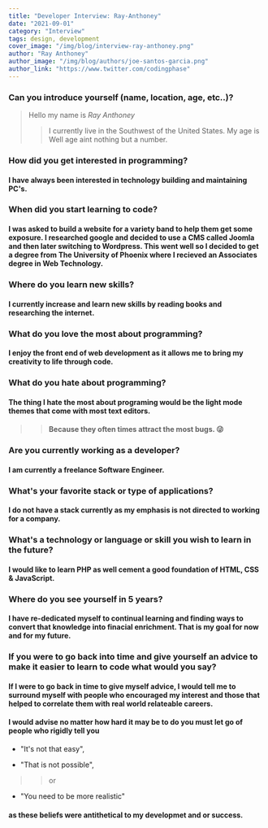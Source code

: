 ```yaml
---
title: "Developer Interview: Ray-Anthoney"
date: "2021-09-01"
category: "Interview"
tags: design, development
cover_image: "/img/blog/interview-ray-anthoney.png"
author: "Ray Anthoney"
author_image: "/img/blog/authors/joe-santos-garcia.png"
author_link: "https://www.twitter.com/codingphase"
---
```


### Can you introduce yourself (name, location, age, etc..)?

> Hello my name is *Ray Anthoney*
>> I currently live in the Southwest of the United States. 
>> My age is 
>> Well age aint nothing but a number.

### How did you get interested in programming?

#### I have always been interested in technology building and maintaining PC's.

### When did you start learning to code?

#### I was asked to build a website for a variety band to help them get some exposure. I researched google and decided to use a CMS called Joomla and then later switching to Wordpress. This went well so I decided to get a degree from The University of Phoenix where I recieved an Associates degree in Web Technology.

### Where do you learn new skills?

#### I currently increase and learn new skills by reading books and researching the internet.

### What do you love the most about programming?

#### I enjoy the front end of web development as it allows me to bring my creativity to life through code.

### What do you hate about programming?

#### The thing I hate the most about programing would be the light mode themes that come with most text editors.
>
>> #### Because they often times attract the most bugs. :stuck_out_tongue_winking_eye:

### Are you currently working as a developer?

#### I am currently a freelance **Software Engineer**.

### What's your favorite stack or type of applications?

#### I do not have a stack currently as my emphasis is not directed to working for a company.

### What's a technology or language or skill you wish to learn in the future?

#### I would like to learn PHP as well cement a good foundation of HTML, CSS & JavaScript.

### Where do you see yourself in 5 years?

#### I have re-dedicated myself to continual learning and finding ways to convert that knowledge into finacial enrichment. That is my goal for now and for my future.

### If you were to go back into time and give yourself an advice to make it easier to learn to code what would you say?

#### If I were to go back in time to give myself advice, I would tell me to surround myself with people who encouraged my interest and those that helped to correlate them with real world relateable careers.

 #### I would advise no matter how hard it may be to do you must let go of people who rigidly tell you 
 
 - "It's not that easy", 
 
 - "That is not possible", 
 >> or 
 
 - "You need to be more realistic" 
 
 #### as these beliefs were antithetical to my developmet and or success.
